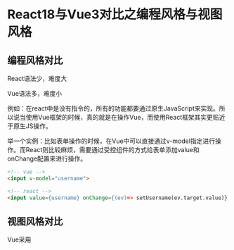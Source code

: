 # React18与Vue3对比之编程风格与视图风格

## 编程风格对比

React语法少，难度大

Vue语法多，难度小

例如：在react中是没有指令的，所有的功能都要通过原生JavaScript来实现。所以说当使用Vue框架的时候，真的就是在操作Vue，而使用React框架其实更贴近于原生JS操作。

举一个实例：比如表单操作的时候，在Vue中可以直接通过v-model指定进行操作。而React则比较麻烦，需要通过受控组件的方式给表单添加value和onChange配置来进行操作。

```html
<!-- vue -->
<input v-model="username">
```

```html
<!-- react -->
<input value={username} onChange={(ev)=> setUsername(ev.target.value)} />
```

## 视图风格对比

Vue采用<template>字符串模板。更贴近HTML，学习成本低，但有时候不灵活。

React采用JSX语法，限制比较多，但是可以跟模板语法很好的进行结合。

所以两个框架各有优缺点。

下面看一下JSX灵活的地方。

```html
<!-- vue -->
<template>
    <h1 v-if="leave === 1">
        标题1
    </h1>
    <h2 v-if="leave === 2">
        标题2
    </h2>
</template>
```

```jsx
<!-- react -->
let Welcome = () => {
    const leave = 1;
    const Tag = 'h' + leave;
    return (
    	<div>
        	{ <Tag>标题{leave}</Tag> }
        </div>
    );
}
```

